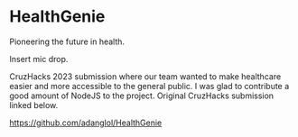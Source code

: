 # HealthGenie

Pioneering the future in health. 

Insert mic drop. 

CruzHacks 2023 submission where our team wanted to make healthcare easier and more accessible to the general public. I was glad to contribute a good amount of NodeJS to the project. Original CruzHacks submission linked below. 

https://github.com/adanglol/HealthGenie

